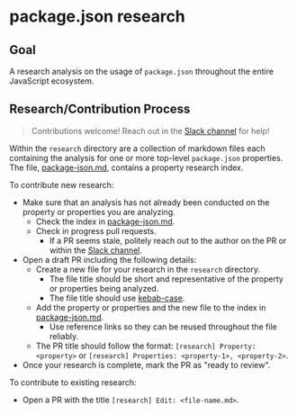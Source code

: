 # package.json research

## Goal

A research analysis on the usage of `package.json` throughout the entire JavaScript ecosystem.

## Research/Contribution Process

> Contributions welcome! Reach out in the [Slack channel][slack-channel] for help!

Within the `research` directory are a collection of markdown files each containing the analysis for one or more top-level `package.json` properties. The file, [package-json.md][package-json], contains a property research index.

To contribute new research:
- Make sure that an analysis has not already been conducted on the property or properties you are analyzing.
  - Check the index in [package-json.md][package-json].
  - Check in progress pull requests.
    - If a PR seems stale, politely reach out to the author on the PR or within the [Slack channel][slack-channel].
- Open a draft PR including the following details:
  - Create a new file for your research in the `research` directory.
    - The file title should be short and representative of the property or properties being analyzed.
    - The file title should use [kebab-case](https://www.freecodecamp.org/news/programming-naming-conventions-explained/#what-is-kebab-case).
  - Add the property or properties and the new file to the index in [package-json.md][package-json].
    - Use reference links so they can be reused throughout the file reliably.
  - The PR title should follow the format: `[research] Property: <property>` or `[research] Properties: <property-1>, <property-2>`.
- Once your research is complete, mark the PR as "ready to review".

To contribute to existing research:
- Open a PR with the title `[research] Edit: <file-name.md>`.

[package-json]: <./research/package-json.md>
[slack-channel]: <https://openjs-foundation.slack.com/archives/C05AWQH5E4R>